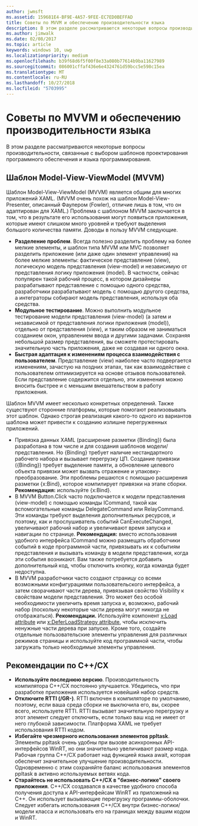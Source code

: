 ```yaml
---
author: jwmsft
ms.assetid: 159681E4-BF9E-4A57-9FEE-EC7ED0BEFFAD
title: Советы по MVVM и обеспечению производительности языка
description: В этом разделе рассматриваются некоторые вопросы производительности, связанные с выбором шаблонов проектирования программного обеспечения и языка программирования.
ms.author: jimwalk
ms.date: 02/08/2017
ms.topic: article
keywords: windows 10, uwp
ms.localizationpriority: medium
ms.openlocfilehash: b39f68d6f5f00f8e33a080b77614b9ba11627989
ms.sourcegitcommit: 086001cffaf436e6e4324761d59bcc5e598c15ea
ms.translationtype: MT
ms.contentlocale: ru-RU
ms.lasthandoff: 10/27/2018
ms.locfileid: "5703995"
---
```

# <a name="mvvm-and-language-performance-tips"></a>Советы по MVVM и обеспечению производительности языка


В этом разделе рассматриваются некоторые вопросы производительности, связанные с выбором шаблонов проектирования программного обеспечения и языка программирования.

## <a name="the-model-view-viewmodel-mvvm-pattern"></a>Шаблон Model-View-ViewModel (MVVM)

Шаблон Model-View-ViewModel (MVVM) является общим для многих приложений XAML. (MVVM очень похож на шаблон Model-View-Presenter, описанный Фаулером (Fowler), отличие лишь в том, что он адаптирован для XAML.) Проблема с шаблоном MVVM заключается в том, что в результате его использования могут появиться приложения, которые имеют слишком много уровней и требуют выделения большого количества памяти. Доводы в пользу MVVM следующие.

-   **Разделение проблем**. Всегда полезно разделить проблему на более мелкие элементы, и шаблон типа MVVM или MVC позволяет разделить приложение (или даже один элемент управления) на более мелкие элементы: фактическое представление (view), логическую модель представления (view-model) и независимую от представления логику приложения (model). В частности, сейчас популярен такой рабочий процесс, в котором дизайнеры разрабатывают представление с помощью одного средства, разработчики разрабатывают модель с помощью другого средства, а интеграторы собирают модель представления, используя оба средства.
-   **Модульное тестирование**. Можно выполнить модульное тестирование модели представления (view-model) (а затем и независимой от представления логики приложения (model)), отдельно от представления (view), и таким образом не заниматься созданием окон, управлением ввода и другими задачами. Сохраняя небольшой размер представления, вы сможете протестировать значительную часть приложения, даже не создавая ни одного окна.
-   **Быстрая адаптация к изменениям процесса взаимодействия с пользователем**. Представление (view) наиболее часто подвергается изменениям, зачастую на поздних этапах, так как взаимодействие с пользователем оптимизируется на основе отзывов пользователей. Если представление содержится отдельно, эти изменения можно вносить быстрее и с меньшим вмешательством в работу приложения.

Шаблон MVVM имеет несколько конкретных определений. Также существуют сторонние платформы, которые помогают реализовывать этот шаблон. Однако строгая реализация какого-то одного из вариантов шаблона может привести к созданию излишне перегруженных приложений.

-   Привязка данных XAML (расширение разметки {Binding}) была разработана в том числе и для создания шаблонов модели/представления. Но {Binding} требует наличие нестандартного рабочего набора и вызывает перегрузку ЦП. Создание привязки ({Binding}) требует выделение памяти, а обновление целевого объекта привязки может вызвать отражение и упаковку-преобразование. Эти проблемы решаются с помощью расширения разметки {x:Bind}, которое компилирует привязки на этапе сборки. **Рекомендация:** используйте {x:Bind}.
-   В MVVM Button.Click часто подключается к модели представления (view-model) с помощью команды ICommand, такой как вспомогательные команды DelegateCommand или RelayCommand. Эти команды требуют выделения дополнительных ресурсов, и поэтому, как и прослушиватель событий CanExecuteChanged, увеличивают рабочий набор и увеличивают время запуска и навигации по странице. **Рекомендация:** вместо использования удобного интерфейса ICommand можно размещать обработчики событий в коде программной части, привязывать их к событиям представления и вызывать команду в модели представления, когда эти события возникают. Вам также потребуется добавить дополнительный код, чтобы отключить кнопку, когда команда будет недоступна.
-   В MVVM разработчики часто создают страницу со всеми возможными конфигурациями пользовательского интерфейса, а затем сворачивают части дерева, привязывая свойство Visibility к свойствам модели представления. Это может без особой необходимости увеличить время запуска и, возможно, рабочий набор (поскольку некоторые части дерева могут никогда не отображаться). **Рекомендации.** Используйте компонент [x:Load attribute](../xaml-platform/x-load-attribute.md) или [x:DeferLoadStrategy attribute](../xaml-platform/x-deferloadstrategy-attribute.md), чтобы исключить ненужные части дерева при запуске. Кроме того, создайте отдельные пользовательские элементы управления для различных режимов страницы и используйте код программной части, чтобы загружать только необходимые элементы управления.

## <a name="ccx-recommendations"></a>Рекомендации по C++/CX

-   **Используйте последнюю версию**. Производительность компилятора C++/CX постоянно улучшается. Убедитесь, что при разработке приложения используется новейший набор средств.
-   **Отключите RTTI (/GR-)**. RTTI включен в компиляторе по умолчанию, поэтому, если ваша среда сборки не выключила его, вы, скорее всего, используете RTTI. RTTI вызывает значительную перегрузку и этот элемент следует отключить, если только ваш код не имеет от него глубокой зависимости. Платформа XAML не требует использования RTTI кодом.
-   **Избегайте чрезмерного использования элементов ppltask**. Элементы ppltask очень удобны при вызове асинхронных API-интерфейсов WinRT, но они значительно увеличивают размер кода. Рабочая группа C++/CX работает над функцией языка await, которая обеспечит значительное улучшение производительности. Одновременно с этим сохраняйте баланс использования элементов ppltask в активно используемых ветвях кода.
-   **Старайтесь не использовать C++/CX в "бизнес-логике" своего приложения**. C++/CX создавался в качестве удобного способа получения доступа к API-интерфейсам WinRT из приложений на C++. Он использует вызывающие перегрузку программы-оболочки. Следует избегать использования C++/CX внутри бизнес-логики/модели класса и использовать его на границах между вашим кодом и WinRT.